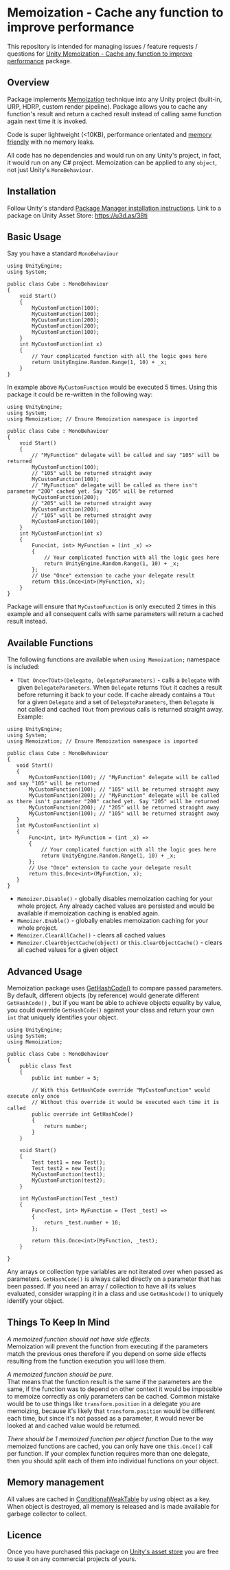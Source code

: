 # Memoization - Cache any function to improve performance
This repository is intended for managing issues / feature requests / questions for [Unity Memoization - Cache any function to improve performance](https://u3d.as/38ti) package.

## Overview
Package implements [Memoization](https://en.wikipedia.org/wiki/Memoization) technique into any Unity project (built-in, URP, HDRP, custom render pipeline). Package allows you to cache any function's result and return a cached result instead of calling same function again next time it is invoked.

Code is super lightweight (<10KB), performance orientated and [memory friendly](##%20Memory%20management) with no memory leaks.

All code has no dependencies and would run on any Unity's project, in fact, it would run on any C# project. Memoization can be applied to any `object`, not just Unity's `MonoBehaviour`.

## Installation
Follow Unity's standard [Package Manager installation instructions](https://docs.unity3d.com/Manual/upm-ui-install.html).
Link to a package on Unity Asset Store: https://u3d.as/38ti

## Basic Usage
Say you have a standard `MonoBehaviour`
```
using UnityEngine;
using System;

public class Cube : MonoBehaviour
{
    void Start()
    {
        MyCustomFunction(100);
        MyCustomFunction(100);
        MyCustomFunction(200); 
        MyCustomFunction(200);
        MyCustomFunction(100);
    }
    int MyCustomFunction(int x)
    {
        // Your complicated function with all the logic goes here
        return UnityEngine.Random.Range(1, 10) + _x;
    }
}
```
In example above `MyCustomFunction` would be executed 5 times. Using this package it could be re-written in the following way:
```
using UnityEngine;
using System;
using Memoization; // Ensure Memoization namespace is imported

public class Cube : MonoBehaviour
{
    void Start()
    {
        // "MyFunction" delegate will be called and say "105" will be returned
        MyCustomFunction(100);
        // "105" will be returned straight away
        MyCustomFunction(100);
        // "MyFunction" delegate will be called as there isn't parameter "200" cached yet. Say "205" will be returned 
        MyCustomFunction(200);
        // "205" will be returned straight away
        MyCustomFunction(200);
        // "105" will be returned straight away
        MyCustomFunction(100);
    }
    int MyCustomFunction(int x)
    {
        Func<int, int> MyFunction = (int _x) =>
        {
            // Your complicated function with all the logic goes here
            return UnityEngine.Random.Range(1, 10) + _x;
        };
        // Use "Once" extension to cache your delegate result
        return this.Once<int>(MyFunction, x);
    }
}
```
Package will ensure that `MyCustomFunction` is only executed 2 times in this example and all consequent calls with same parameters will return a cached result instead.
## Available Functions
The following functions are available when `using Memoization;` namespace is included:

 - `TOut Once<TOut>(Delegate, DelegateParameters)` - calls a `Delegate` with given `DelegateParameters`. When `Delegate` returns `TOut` it caches a result before returning it back to your code. If cache already contains a `TOut` for a given `Delegate` and a set of `DelegateParameters`, then `Delegate` is not called and cached `TOut` from previous calls is returned straight away.
 Example:
 ```
using UnityEngine;
using System;
using Memoization; // Ensure Memoization namespace is imported

public class Cube : MonoBehaviour
{
    void Start()
    {
        MyCustomFunction(100); // "MyFunction" delegate will be called and say "105" will be returned
        MyCustomFunction(100); // "105" will be returned straight away
        MyCustomFunction(200); // "MyFunction" delegate will be called as there isn't parameter "200" cached yet. Say "205" will be returned
        MyCustomFunction(200); // "205" will be returned straight away
        MyCustomFunction(100); // "105" will be returned straight away
    }
    int MyCustomFunction(int x)
    {
        Func<int, int> MyFunction = (int _x) =>
        {
            // Your complicated function with all the logic goes here
            return UnityEngine.Random.Range(1, 10) + _x;
        };
        // Use "Once" extension to cache your delegate result
        return this.Once<int>(MyFunction, x);
    }
}
 ```	
- `Memoizer.Disable()` - globally disables memoization caching for your whole project. Any already cached values are persisted and would be available if memoization caching is enabled again.
- `Memoizer.Enable()` - globally enables memoization caching for your whole project.
- `Memoizer.ClearAllCache()` - clears all cached values
- `Memoizer.ClearObjectCache(object)` or `this.ClearObjectCache()` - clears all cached values for a given object
## Advanced Usage
Memoization package uses [GetHashCode()](https://learn.microsoft.com/en-us/dotnet/api/system.object.gethashcode?view=net-7.0) to compare passed parameters. By default, different objects (by reference) would generate different `GetHashCode()` , but if you want be able to achieve objects equality by value, you could override `GetHashCode()` against your class and return your own `int` that uniquely identifies your object.
```
using UnityEngine;
using System;
using Memoization;

public class Cube : MonoBehaviour
{
    public class Test
    {
        public int number = 5;

        // With this GetHashCode override "MyCustomFunction" would execute only once
        // Without this override it would be executed each time it is called
        public override int GetHashCode()
        {
            return number;
        }
    }

    void Start()
    {
        Test test1 = new Test();
        Test test2 = new Test();
        MyCustomFunction(test1);
        MyCustomFunction(test2);
    }

    int MyCustomFunction(Test _test)
    {
        Func<Test, int> MyFunction = (Test _test) =>
        {
            return _test.number + 10;
        };

        return this.Once<int>(MyFunction, _test);
    }

}
```
Any arrays or collection type variables are not iterated over when passed as parameters. `GetHashCode()` is always called directly on a parameter that has been passed. If you need an array / collection to have all its values evaluated, consider wrapping it in a class and use `GetHashCode()` to uniquely identify your object.

## Things To Keep In Mind
_A memoized function should not have side effects._  
Memoization will prevent the function from executing if the parameters match the previous ones therefore if you depend on some side effects resulting from the function execution you will lose them.

_A memoized function should be pure._  
That means that the function result is the same if the parameters are the same, if the function was to depend on other context it would be impossible to memoize correctly as only parameters can be cached. Common mistake would be to use things like `transform.position` in a delegate you are memoizing, because it's likely that `transform.position` would be different each time, but since it's not passed as a parameter, it would never be looked at and cached value would be returned.

_There should be 1 memoized function per object function_
Due to the way memoized functions are cached, you can only have one `this.Once()` call per function. If your complex function requires more than one delegate, then you should split each of them into individual functions on your object.

## Memory management
All values are cached in [ConditionalWeakTable](https://learn.microsoft.com/en-us/dotnet/api/system.runtime.compilerservices.conditionalweaktable-2?view=net-7.0) by using object as a key. When object is destroyed, all memory is released and is made available for garbage collector to collect.

## Licence
Once you have purchased this package on [Unity's asset store](https://u3d.as/38ti) you are free to use it on any commercial projects of yours.

